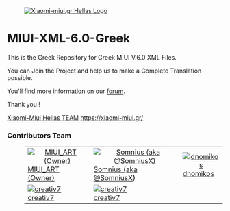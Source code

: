 <dl><dd><a href="https://xiaomi-miui.gr/" target="_blank"><img src="https://raw.githubusercontent.com/Xiaomi-Miui-Hellas/MIUI-XML-5.0-Greek/master/Greek/main/Browser.apk/assets/quicklinks4-el-rGR/miui-hellas.png" border="0" alt="Xiaomi-miui.gr Hellas Logo"></a></dd></dl>

MIUI-XML-6.0-Greek
==================

This is the Greek Repository for Greek MIUI V.6.0 XML Files.

You can Join the Project and help us to make a Complete Translation possible.

You'll find more information on our [forum](https://xiaomi-miui.gr/community/).

Thank you !

[Xiaomi-Miui Hellas TEAM](https://xiaomi-miui.gr/)
https://xiaomi-miui.gr/


### Contributors Team 

<dl><dd><table border="0" style="background-color:;border-collapse:collapse;border:0px solid #FFCC00;color:#000000;width:100%" cellpadding="3" cellspacing="3">
	<tr>
		<td><span align="center"><a href="https://xiaomi-miui.gr/community/index.php/User/1-MIUI-ART/" target="_blank"><img src="https://xiaomi-miui.gr/community/wcf/images/avatars/e7/126-e71dc494179ddb8ce1f843030270c6b75d7946be.png" border="0" alt="MIUI_ART (Owner)"><br />MIUI_ART (Owner)</span></td>
		<td><span align="center"><a href="https://xiaomi-miui.gr/community/index.php/User/1042-SomniusX/" target="_blank"><img src="https://xiaomi-miui.gr/community/wcf/images/avatars/ad/221-ad039e16423900a74388e0fe2b848784a7713288-128.jpg" border="0" alt="Somnius (aka @SomniusX)"><br />Somnius (aka <a href="http://twitter.com/SomniusX" target="_blank">@SomniusX</a>)</span></td>
		<td><span align="center"><a href="https://xiaomi-miui.gr/community/index.php/User/2651-dnomikos/" target="_blank"><img src="https://xiaomi-miui.gr/xiaomi-miui.gr/community/wcf/images/focusBlue2/avatar.jpg" border="0" alt="dnomikos"><br />dnomikos</span></td>		
	</tr>
	<tr>
		<td><span align="center"><a href="https://xiaomi-miui.gr/community/index.php/User/128-creativ7/" target="_blank"><img src="https://xiaomi-miui.gr/community/wcf/images/avatars/20/154-201c774165b5a24908521be1b7bccea169f6092a.jpg" border="0" alt="creativ7"><br />creativ7</span></td>
		<td><span align="center"><a href="#" target="_blank"><img src="https://xiaomi-miui.gr/community/wcf/images/avatars/32/119-326016a915cf2d036a0f468aafac0c6865cdd207." border="0" alt="creativ7"><br />creativ7</span></td>
	</tr>
</table></dd></dl>

